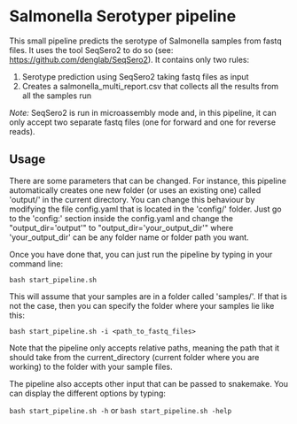 # Salmonella Serotyper pipeline

This small pipeline predicts the serotype of Salmonella samples from fastq files. It uses the tool SeqSero2 to do so (see: https://github.com/denglab/SeqSero2). It contains only two rules:
1. Serotype prediction using SeqSero2 taking fastq files as input
2. Creates a salmonella\_multi_report.csv that collects all the results from all the samples run

_Note:_ SeqSero2 is run in microassembly mode and, in this pipeline, it can only accept two separate fastq files (one for forward and one for reverse reads). 

## Usage

There are some parameters that can be changed. For instance, this pipeline automatically creates one new folder (or uses an existing one) called 'output/' in the current directory. You can change this behaviour by modifying the file config.yaml that is located in the 'config/' folder. Just go to the 'config:' section inside the config.yaml and change the "output\_dir='output'" to "output\_dir='your\_output\_dir'" where 'your\_output\_dir' can be any folder name or folder path you want.

Once you have done that, you can just run the pipeline by typing in your command line:

```bash start_pipeline.sh```

This will assume that your samples are in a folder called 'samples/'. If that is not the case, then you can specify the folder where your samples lie like this:

```bash start_pipeline.sh -i <path_to_fastq_files>```

Note that the pipeline only accepts relative paths, meaning the path that it should take from the current_directory (current folder where you are working) to the folder with your sample files.


The pipeline also accepts other input that can be passed to snakemake. You can display the different options by typing:

```bash start_pipeline.sh -h```
or 
```bash start_pipeline.sh -help```
